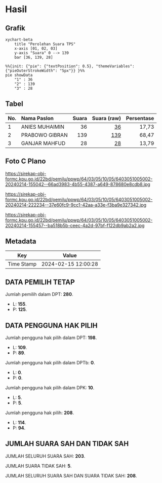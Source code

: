 # Hasil

## Grafik

```mermaid
xychart-beta
    title "Perolehan Suara TPS"
    x-axis [01, 02, 03]
    y-axis "Suara" 0 --> 139
    bar [36, 139, 28]
```

```mermaid
%%{init: {"pie": {"textPosition": 0.5}, "themeVariables": {"pieOuterStrokeWidth": "5px"}} }%%
pie showData
    "1" : 36
    "2" : 139
    "3" : 28
```

## Tabel

| No. | Nama Paslon    | Suara | Suara (raw) | Persentase |
|:--- |:-------------- | -----:| -----------:| ----------:|
| 1   | ANIES MUHAIMIN | 36    | [36][p-1]   | 17,73      |
| 2   | PRABOWO GIBRAN | 139   | [139][p-2]  | 68,47      |
| 3   | GANJAR MAHFUD  | 28    | [28][p-3]   | 13,79      |


[p-1]: https://github.com/gigit-pemilu/pemilu-2024-64-kalimantan-timur/blob/main/pilpres/hitung-suara/sub/64-kalimantan-timur/sub/03-berau/sub/05-tanjung-redeb/sub/1005-bugis/sub/002-tps/sub/paslon-1.txt
[p-2]: https://github.com/gigit-pemilu/pemilu-2024-64-kalimantan-timur/blob/main/pilpres/hitung-suara/sub/64-kalimantan-timur/sub/03-berau/sub/05-tanjung-redeb/sub/1005-bugis/sub/002-tps/sub/paslon-2.txt
[p-3]: https://github.com/gigit-pemilu/pemilu-2024-64-kalimantan-timur/blob/main/pilpres/hitung-suara/sub/64-kalimantan-timur/sub/03-berau/sub/05-tanjung-redeb/sub/1005-bugis/sub/002-tps/sub/paslon-3.txt

## Foto C Plano

https://sirekap-obj-formc.kpu.go.id/22bd/pemilu/ppwp/64/03/05/10/05/6403051005002-20240214-155042--66ad3983-4b55-4387-a649-878680e8cdb8.jpg

https://sirekap-obj-formc.kpu.go.id/22bd/pemilu/ppwp/64/03/05/10/05/6403051005002-20240214-222234--37e60fc9-9cc1-42aa-a33e-f3ba9e327342.jpg

https://sirekap-obj-formc.kpu.go.id/22bd/pemilu/ppwp/64/03/05/10/05/6403051005002-20240214-155457--ba518b5b-ceec-4a2d-97bf-f122db9ab2a2.jpg


## Metadata

| Key        | Value               |
| ---------- | ------------------- |
| Time Stamp | 2024-02-15 12:00:28 |


## DATA PEMILIH TETAP

Jumlah pemilih dalam DPT: **280**.
 * L: **155**.
 * P: **125**.

## DATA PENGGUNA HAK PILIH

Jumlah pengguna hak pilih dalam DPT: **198**.
 * L: **109**.
 * P: **89**.

Jumlah pengguna hak pilih dalam DPTb: **0**.
 * L: **0**.
 * P: **0**.

Jumlah pengguna hak pilih dalam DPK: **10**.
 * L: **5**.
 * P: **5**.

Jumlah pengguna hak pilih: **208**.
 * L: **114**.
 * P: **94**.

## JUMLAH SUARA SAH DAN TIDAK SAH

JUMLAH SELURUH SUARA SAH: **203**.

JUMLAH SUARA TIDAK SAH: **5**.

JUMLAH SELURUH SUARA SAH DAN SUARA TIDAK SAH: **208**.


